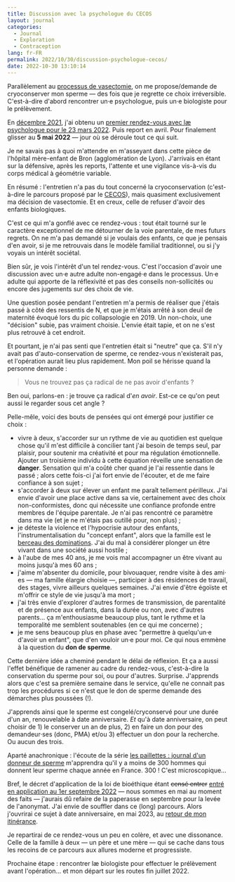 ```yaml
---
title: Discussion avec la psychologue du CECOS
layout: journal
categories:
  - Journal
  - Exploration
  - Contraception
lang: fr-FR
permalink: 2022/10/30/discussion-psychologue-cecos/
date: 2022-10-30 13:10:14
---
```


Parallèlement au [processus de vasectomie](/2022/04/23/chirurgie-vasectomie/), on me propose/demande de cryoconserver mon sperme — des fois que je regrette ce choix irréversible. C'est-à-dire d'abord rencontrer un·e psychologue, puis un·e biologiste pour le prélèvement.

En [décembre 2021](/2021/12/29/vasectomie/), j'ai obtenu un [premier rendez-vous avec læ psychologue pour le 23 mars 2022](/2022/01/10/rendez-vous-psychologue-cecos/). Puis report en avril. Pour finalement glisser au **5 mai 2022** — jour où se déroule tout ce qui suit.

Je ne savais pas à quoi m'attendre en m'asseyant dans cette pièce de l'hôpital mère-enfant de Bron (agglomération de Lyon).  J'arrivais en étant sur la défensive, après les reports, l'attente et une vigilance vis-à-vis du corps médical à géométrie variable.

En résumé : l'entretien n'a pas du tout concerné la cryoconservation (c'est-à-dire le parcours proposé par le [CECOS]), mais quasiment exclusivement ma décision de vasectomie. Et en creux, celle de refuser d'avoir des enfants biologiques.

C'est ce qui m'a gonflé avec ce rendez-vous : tout était tourné sur le caractère exceptionnel de me détourner de la voie parentale, de mes futurs regrets. On ne m'a pas demandé si je voulais des enfants, ce que je pensais d'en avoir, si je me retrouvais dans le modèle familial traditionnel, ou si j'y voyais un intérêt sociétal.

Bien sûr, je vois l'intérêt d'un tel rendez-vous. C'est l'occasion d'avoir une discussion avec un‧e autre adulte non-engagé‧e dans le processus. Un‧e adulte qui apporte de la réflexivité et pas des conseils non-sollicités ou encore des jugements sur des choix de vie.

Une question posée pendant l'entretien m'a permis de réaliser que j'étais passé à côté des ressentis de N, et que je m'étais arrêté à son deuil de maternité évoqué lors du pic collapsologie en 2019. Un non-choix, une "décision" subie, pas vraiment choisie. L'envie était tapie, et on ne s'est plus retrouvé à cet endroit.

Et pourtant, je n'ai pas senti que l'entretien était si "neutre" que ça. S'il n'y avait pas d'auto-conservation de sperme, ce rendez-vous n'existerait pas, et l'opération aurait lieu plus rapidement. Mon poil se hérisse quand la personne demande :

> Vous ne trouvez pas ça radical de ne pas avoir d'enfants ?

Ben oui, parlons-en : je trouve ça radical d'_en avoir_. Est-ce ce qu'on peut aussi le regarder sous cet angle ?

Pelle-mêle, voici des bouts de pensées qui ont émergé pour justifier ce choix :

- vivre à deux, s'accorder sur un rythme de vie au quotidien est quelque chose qu'il m'est difficile à concilier tant j'ai besoin de temps seul, par plaisir, pour soutenir ma créativité et pour ma régulation émotionnelle. Ajouter un troisième individu à cette équation réveille une sensation de **danger**. Sensation qui m'a coûté cher quand je l'ai ressentie dans le passé ; alors cette fois-ci j'ai fort envie de l'écouter, et de me faire confiance à son sujet ;
- s'accorder à deux sur élever un enfant me paraît tellement périlleux. J'ai envie d'avoir une place active dans sa vie, certainement avec des choix non-conformistes, donc qui nécessite une confiance profonde entre membres de l'équipe parentale. Je n'ai pas rencontré ce paramètre dans ma vie (et je ne m'étais pas outillé pour, non plus) ;
- je déteste la violence et l'hypocrisie autour des enfants, l'instrumentalisation du "concept enfant", alors que la famille est le [berceau des dominations]. J'ai du mal à considérer plonger un être vivant dans une société aussi hostile ;
- à l'aube de mes 40 ans, je me vois mal accompagner un être vivant au moins jusqu'à mes 60 ans ;
- j'aime m'absenter du domicile, pour bivouaquer, rendre visite à des ami‧es — ma famille élargie choisie —, participer à des résidences de travail, des stages, vivre ailleurs quelques semaines. J'ai envie d'être égoïste et m'offrir ce style de vie jusqu'à ma mort ;
- j'ai très envie d'explorer d'autres formes de transmission, de parentalité et de présence aux enfants, dans la durée ou non, avec d'autres parents… ça m'enthousiasme beaucoup plus, tant le rythme et la temporalité me semblent soutenables (en ce qui me concerne) ;
- je me sens beaucoup plus en phase avec "permettre à quelqu'un‧e d'avoir un enfant", que d'en vouloir un‧e pour moi. Ce qui nous emmène à la question du **don de sperme**.

Cette dernière idée a cheminé pendant le délai de réflexion. Et ça a aussi l'effet bénéfique de ramener au cadre du rendez-vous, c'est-à-dire la conservation du sperme pour soi, ou pour d'autres. Surprise. J'apprends alors que c'est sa première semaine dans le service, qu'elle ne connait pas trop les procédures si ce n'est que le don de sperme demande des démarches plus poussées (!).

J'apprends ainsi que le sperme est congelé/cryconservé pour une durée d'un an, renouvelable à date anniversaire. _Et_ qu'à date anniversaire, on peut choisir de 1) le conserver un an de plus, 2) en faire un don pour des demandeur‧ses (donc, PMA) et/ou 3) effectuer un don pour la recherche. Ou aucun des trois.

Aparté anachronique : l'écoute de la série [les paillettes : journal d'un donneur de sperme][podcast] m'apprendra qu'il y a moins de 300 hommes qui donnent leur sperme chaque année en France. 300 ! C'est microscopique…

Bref, le décret d'application de la loi de bioéthique étant ~~censé entrer~~ [entré en application au 1er septembre 2022](https://www.service-public.fr/particuliers/actualites/A15914) — nous sommes en mai au moment des faits — j'aurais dû refaire de la paperasse en septembre pour la levée de l'anonymat. J'ai envie de souffler dans ce (long) parcours. Alors j'ouvrirai ce sujet à date anniversaire, en mai 2023, au [retour de mon itinérance](/2022/08/27/itinerance/).

Je repartirai de ce rendez-vous un peu en colère, et avec une dissonance. Celle de la famille à deux — un père et une mère — qui se cache dans tous les recoins de ce parcours aux allures moderne et progressiste.

Prochaine étape : rencontrer læ biologiste pour effectuer le prélèvement avant l'opération… et mon départ sur les routes fin juillet 2022.

[CECOS]: https://fr.wikipedia.org/wiki/Centre_d%27%C3%A9tude_et_de_conservation_des_%C5%93ufs_et_du_sperme_humains
[berceau des dominations]: https://cn2r.fr/portfolio/le-berceau-des-dominations-anthropologie-de-linceste/
[podcast]: https://www.radiofrance.fr/franceculture/podcasts/serie-les-paillettes-journal-d-un-donneur-de-sperme
